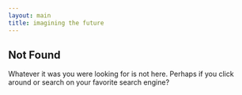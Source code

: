 ```yaml
---
layout: main
title: imagining the future
---
```


## Not Found

Whatever it was you were looking for is not here. Perhaps if you click
around or search on your favorite search engine?
